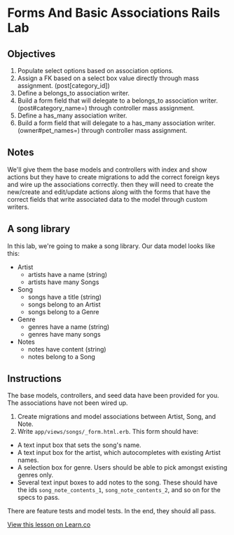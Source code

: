 # Forms And Basic Associations Rails Lab

## Objectives

1. Populate select options based on association options.
2. Assign a FK based on a select box value directly through mass assignment. (post[category_id])
3. Define a belongs_to association writer.
4. Build a form field that will delegate to a belongs_to association writer. (post#category_name=) through controller mass assignment.
5. Define a has_many association writer.
6. Build a form field that will delegate to a has_many association writer. (owner#pet_names=) through controller mass assignment.

## Notes

We'll give them the base models and controllers with index and show actions but they have to create migrations to add the correct foreign keys and wire up the associations correctly. then they will need to create the new/create and edit/update actions along with the forms that have the correct fields that write associated data to the model through custom writers.

## A song library

In this lab, we're going to make a song library. Our data model looks like this:

* Artist
  * artists have a name (string)
  * artists have many Songs
* Song
  * songs have a title (string)
  * songs belong to an Artist
  * songs belong to a Genre
* Genre
  * genres have a name (string)
  * genres have many songs
* Notes
  * notes have content (string)
  * notes belong to a Song

## Instructions

The base models, controllers, and seed data have been provided for you. The associations have not been wired up.

1. Create migrations and model associations between Artist, Song, and Note.
2. Write `app/views/songs/_form.html.erb`. This form should have:
  * A text input box that sets the song's name.
  * A text input box for the artist, which autocompletes with existing Artist names.
  * A selection box for genre. Users should be able to pick amongst existing genres only.
  * Several text input boxes to add notes to the song. These should have the ids `song_note_contents_1`, `song_note_contents_2`, and so on for the specs to pass.

There are feature tests and model tests. In the end, they should all pass.

<a href='https://learn.co/lessons/forms-and-basic-associations-rails-lab' data-visibility='hidden'>View this lesson on Learn.co</a>
